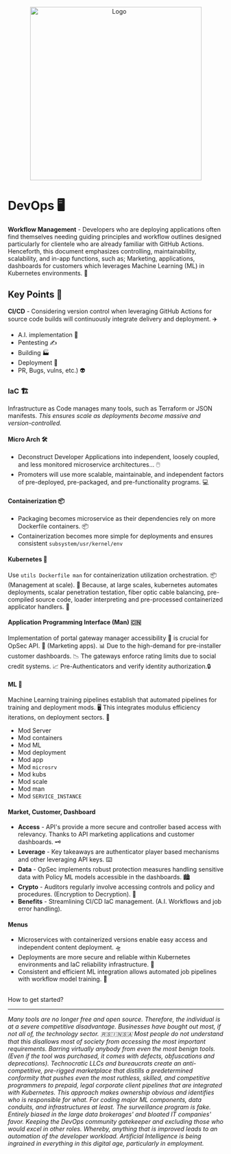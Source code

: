 <p align="center">
  <a href="https://github.com/TheProdigyLeague/Voyix">
    <img src="https://github.com/TheProdigyLeague/Voyix/assets/30985576/433c3c8c-6204-4fad-a46d-5894a493265f" alt="Logo" width="400" height="405">
  </a>

# DevOps 🖥️

**Workflow Management** - Developers who are deploying applications often find themselves needing guiding principles and workflow outlines designed particularly for clientele who are already familiar with GitHub Actions. Henceforth, this document emphasizes controlling, maintainability, scalability, and in-app functions, such as; Marketing, applications, dashboards for customers which leverages Machine Learning (ML) in Kubernetes environments. 🎤

## Key Points 🔐

**CI/CD** - Considering version control when leveraging GitHub Actions for source code builds will continuously integrate delivery and deployment. ✈️

* A.I. implementation 🤖
* Pentesting ✍️
* Building 🏭
* Deployment 📱
* PR, Bugs, vulns, etc.) 👽

### IaC 🏗️

Infrastructure as Code manages many tools, such as Terraform or JSON manifests. _This ensures scale as deployments become massive and version-controlled._

#### Micro Arch 🛠️

* Deconstruct Developer Applications into independent, loosely coupled, and less monitored microservice architectures... 🖱️
* Promoters will use more scalable, maintainable, and independent factors of pre-deployed, pre-packaged, and pre-functionality programs. 💻

#### Containerization 📦

* Packaging becomes microservice as their dependencies rely on more Dockerfile containers. 📦
* Containerization becomes more simple for deployments and ensures consistent `subsystem/usr/kernel/env`

#### Kubernetes 🎻

Use `utils Dockerfile man` for containerization utilization orchestration. 📦 (Management at scale). 🤖 Because, at large scales, kubernetes automates deployments, scalar penetration testation, fiber optic cable balancing, pre-compiled source code, loader interpreting and pre-processed containerized applicator handlers. 👾

#### Application Programming Interface (Man) 🇨🇳

Implementation of portal gateway manager accessibility 🚪 is crucial for OpSec API. 📱 (Marketing apps). 📊 Due to the high-demand for pre-installer customer dashboards. 📉 The gateways enforce rating limits due to social credit systems. 📈 Pre-Authenticators and verify identity authorization.🔒

#### ML 🤖

Machine Learning training pipelines establish that automated pipelines for training and deployment mods. 🖥️ This integrates modulus efficiency iterations, on deployment sectors. 🔄

* Mod Server
* Mod containers
* Mod ML
* Mod deployment
* Mod app
* Mod `microsrv`
* Mod kubs
* Mod scale
* Mod man
* Mod `SERVICE_INSTANCE`

#### Market, Customer, Dashboard

* **Access** - API's provide a more secure and controller based access with relevancy. Thanks to API marketing applications and customer dashboards. 🗝️
* **Leverage** - Key takeaways are authenticator player based mechanisms and other leveraging API keys. ⌨️
* **Data** - OpSec implements robust protection measures handling sensitive data with Policy ML models accessible in the dashboards. 🏙️
* **Crypto** - Auditors regularly involve accessing controls and policy and procedures. (Encryption to Decryption). 🔑
* **Benefits** - Streamlining CI/CD IaC management. (A.I. Workflows and job error handling).

#### Menus

- Microservices with containerized versions enable easy access and independent content deployment. 🛸
- Deployments are more secure and reliable within Kubernetes environments and IaC reliability infrastructure. 🤖
- Consistent and efficient ML integration allows automated job pipelines with workflow model training. 🤖
<br>
How to get started?
<hr>

_Many tools are no longer free and open source. Therefore, the individual is at a severe competitive disadvantage. Businesses have bought out most, if not all of, the technology sector. 🇷🇸🇮🇳🇸🇦 Most people do not understand that this disallows most of society from accessing the most important requirements. Barring virtually anybody from even the most benign tools. (Even if the tool was purchased, it comes with defects, obfuscations and deprecations). Technocratic LLCs and bureaucrats create an anti-competitive, pre-rigged marketplace that  distills a predetermined conformity that pushes even the most ruthless, skilled, and competitive programmers to prepaid, legal corporate client pipelines that are integrated with Kubernetes. This approach makes ownership obvious and identifies who is responsible for what. For coding major ML components, data conduits, and infrastructures at least. The surveillance program is fake. Entirely biased in the large data brokerages' and bloated IT companies' favor. Keeping the DevOps community gatekeeper and excluding those who would excel in other roles. Whereby, anything that is improved leads to an automation of the developer workload. Artificial Intelligence is being ingrained in everything in this digital age, particularly in employment._
